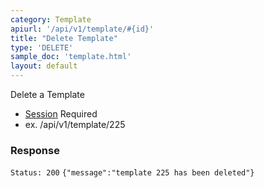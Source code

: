 ```yaml
---
category: Template
apiurl: '/api/v1/template/#{id}'
title: "Delete Template"
type: 'DELETE'
sample_doc: 'template.html'
layout: default
---
```


Delete a Template
* [Session](#/authentication) Required
* ex. /api/v1/template/225

### Response

```Status: 200```
```{"message":"template 225 has been deleted"}```
